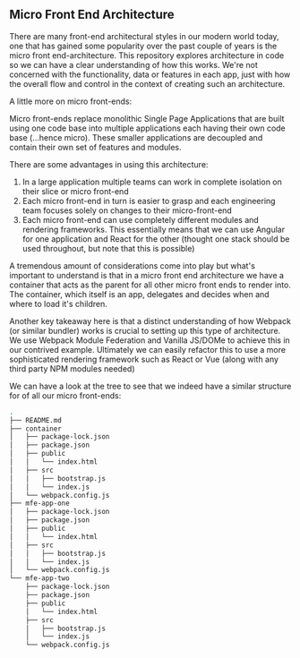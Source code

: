 ## Micro Front End Architecture

There are many front-end architectural styles in our modern world today, one that has gained some popularity over the past couple of years
is the micro front end-architecture. This repository explores architecture in code so we can have a clear understanding of how this works. 
We're not concerned with the functionality, data or features in each app, just with how the overall flow and control in the context of
creating such an architecture.

A little more on micro front-ends:

Micro front-ends replace monolithic Single Page Applications that are built using one code base into multiple applications each having their
own code base (...hence micro). These smaller applications are decoupled and contain their own set of features and modules.

There are some advantages in using this architecture:

1. In a large application multiple teams can work in complete isolation on their slice or micro front-end
2. Each micro front-end in turn is easier to grasp and each engineering team focuses solely on changes to their micro-front-end 
3. Each micro front-end can use completely different modules and rendering frameworks. This essentially means that we can use Angular
for one application and React for the other (thought one stack should be used throughout, but note that this is possible)

A tremendous amount of considerations come into play but what's important to understand is that in a micro front end architecture
we have a container that acts as the parent for all other micro front ends to render into. The container, which itself is an app, delegates 
and decides when and where to load it's children.

Another key takeaway here is that a distinct understanding of how Webpack (or similar bundler) works is crucial to setting up this type
of architecture. We use Webpack Module Federation and Vanilla JS/DOMe to achieve this in our contrived example. Ultimately we can easily
refactor this to use a more sophisticated rendering framework such as React or Vue (along with any third party NPM modules needed)

We can have a look at the tree to see that we indeed have a similar structure for of all our micro front-ends:

```bash
.
├── README.md
├── container
│   ├── package-lock.json
│   ├── package.json
│   ├── public
│   │   └── index.html
│   ├── src
│   │   ├── bootstrap.js
│   │   └── index.js
│   └── webpack.config.js
├── mfe-app-one
│   ├── package-lock.json
│   ├── package.json
│   ├── public
│   │   └── index.html
│   ├── src
│   │   ├── bootstrap.js
│   │   └── index.js
│   └── webpack.config.js
└── mfe-app-two
    ├── package-lock.json
    ├── package.json
    ├── public
    │   └── index.html
    ├── src
    │   ├── bootstrap.js
    │   └── index.js
    └── webpack.config.js

```
